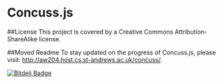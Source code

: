 Concuss.js
=======

##License
This project is covered by a Creative Commons Attribution-ShareAlike license.

##Moved Readme
To stay updated on the progress of Concuss.js, please visit: http://aw204.host.cs.st-andrews.ac.uk/concuss/.


[![Bitdeli Badge](https://d2weczhvl823v0.cloudfront.net/wallarelvo/concuss.js/trend.png)](https://bitdeli.com/free "Bitdeli Badge")

